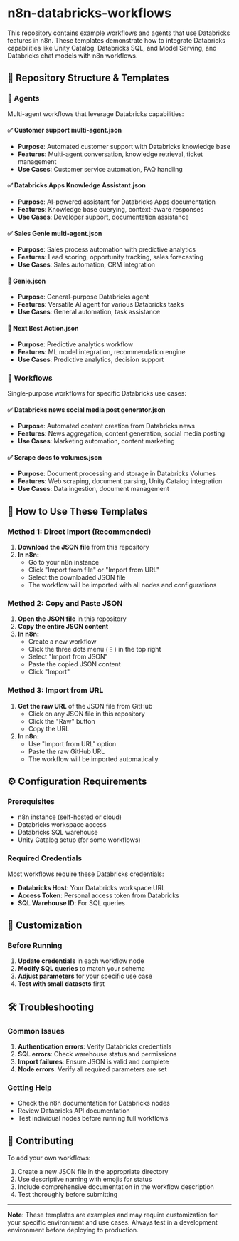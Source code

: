 # n8n-databricks-workflows

This repository contains example workflows and agents that use Databricks features in n8n. These templates demonstrate how to integrate Databricks capabilities like Unity Catalog, Databricks SQL, and Model Serving, and Databricks chat models with n8n workflows.

## 📁 Repository Structure & Templates

### 🤖 Agents
Multi-agent workflows that leverage Databricks capabilities:

#### ✅ Customer support multi-agent.json
- **Purpose**: Automated customer support with Databricks knowledge base
- **Features**: Multi-agent conversation, knowledge retrieval, ticket management
- **Use Cases**: Customer service automation, FAQ handling

#### ✅ Databricks Apps Knowledge Assistant.json
- **Purpose**: AI-powered assistant for Databricks Apps documentation
- **Features**: Knowledge base querying, context-aware responses
- **Use Cases**: Developer support, documentation assistance

#### ✅ Sales Genie multi-agent.json
- **Purpose**: Sales process automation with predictive analytics
- **Features**: Lead scoring, opportunity tracking, sales forecasting
- **Use Cases**: Sales automation, CRM integration

#### 🤖 Genie.json
- **Purpose**: General-purpose Databricks agent
- **Features**: Versatile AI agent for various Databricks tasks
- **Use Cases**: General automation, task assistance

#### 🤖 Next Best Action.json
- **Purpose**: Predictive analytics workflow
- **Features**: ML model integration, recommendation engine
- **Use Cases**: Predictive analytics, decision support

### 🔄 Workflows
Single-purpose workflows for specific Databricks use cases:

#### ✅ Databricks news social media post generator.json
- **Purpose**: Automated content creation from Databricks news
- **Features**: News aggregation, content generation, social media posting
- **Use Cases**: Marketing automation, content marketing

#### ✅ Scrape docs to volumes.json
- **Purpose**: Document processing and storage in Databricks Volumes
- **Features**: Web scraping, document parsing, Unity Catalog integration
- **Use Cases**: Data ingestion, document management

## 🚀 How to Use These Templates

### Method 1: Direct Import (Recommended)

1. **Download the JSON file** from this repository
2. **In n8n:**
   - Go to your n8n instance
   - Click "Import from file" or "Import from URL"
   - Select the downloaded JSON file
   - The workflow will be imported with all nodes and configurations

### Method 2: Copy and Paste JSON

1. **Open the JSON file** in this repository
2. **Copy the entire JSON content**
3. **In n8n:**
   - Create a new workflow
   - Click the three dots menu (⋮) in the top right
   - Select "Import from JSON"
   - Paste the copied JSON content
   - Click "Import"

### Method 3: Import from URL

1. **Get the raw URL** of the JSON file from GitHub
   - Click on any JSON file in this repository
   - Click the "Raw" button
   - Copy the URL
2. **In n8n:**
   - Use "Import from URL" option
   - Paste the raw GitHub URL
   - The workflow will be imported automatically

## ⚙️ Configuration Requirements

### Prerequisites
- n8n instance (self-hosted or cloud)
- Databricks workspace access
- Databricks SQL warehouse
- Unity Catalog setup (for some workflows)

### Required Credentials
Most workflows require these Databricks credentials:
- **Databricks Host**: Your Databricks workspace URL
- **Access Token**: Personal access token from Databricks
- **SQL Warehouse ID**: For SQL queries

## 🔧 Customization

### Before Running
1. **Update credentials** in each workflow node
2. **Modify SQL queries** to match your schema
3. **Adjust parameters** for your specific use case
4. **Test with small datasets** first

## 🛠️ Troubleshooting

### Common Issues
1. **Authentication errors**: Verify Databricks credentials
2. **SQL errors**: Check warehouse status and permissions
3. **Import failures**: Ensure JSON is valid and complete
4. **Node errors**: Verify all required parameters are set

### Getting Help
- Check the n8n documentation for Databricks nodes
- Review Databricks API documentation
- Test individual nodes before running full workflows

## 🤝 Contributing

To add your own workflows:
1. Create a new JSON file in the appropriate directory
2. Use descriptive naming with emojis for status
3. Include comprehensive documentation in the workflow description
4. Test thoroughly before submitting

---

**Note**: These templates are examples and may require customization for your specific environment and use cases. Always test in a development environment before deploying to production.
